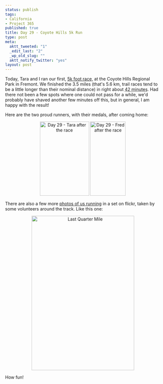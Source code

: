 ```yaml
--- 
status: publish
tags: 
- California
- Project 365
published: true
title: Day 29 - Coyote Hills 5k Run
type: post
meta: 
  aktt_tweeted: "1"
  _edit_last: "2"
  _wp_old_slug: ""
  aktt_notify_twitter: "yes"
layout: post
---
```

Today, Tara and I ran our first, <a href="http://brazenracing.com/coyotehills.html">5k foot race,</a> at the Coyote Hills Regional Park in Fremont. We finished the 3.5 miles (that's 5.6 km, trail races tend to be a little longer than their nominal distance) in right about <abbr title="42:21, no. 262 and 263 out of 451">42 minutes</abbr>. Had there not been a few spots where one could not pass for a while, we'd probably have shaved another few minutes off this, but in general, I am happy with the result!

Here are the two proud runners, with their medals, after coming home:

<div style="text-align: center"><a href="http://www.flickr.com/photos/freeed/5398581725/" title="Day 29 - Tara after the race by Fred​, on Flickr"><img src="http://farm6.static.flickr.com/5059/5398581725_54d5e65198_m.jpg" width="160" height="240" alt="Day 29 - Tara after the race" /></a> <a href="http://www.flickr.com/photos/freeed/5399184136/" title="Day 29 - Fred after the race by Fred​, on Flickr"><img src="http://farm6.static.flickr.com/5091/5399184136_ae55faecc6_m.jpg" width="115" height="240" alt="Day 29 - Fred after the race" /></a></div>

There are also a few more <a href="http://www.flickr.com/photos/freeed/sets/72157625934614096/">photos of us running</a> in a set on flickr, taken by some volunteers around the track. Like this one:

<div style="text-align: center"><a href="http://www.flickr.com/photos/freeed/5399235325/" title="Last Quarter Mile by Fred​, on Flickr"><img src="http://farm6.static.flickr.com/5218/5399235325_1ce8f4bc1a.jpg" width="333" height="500" alt="Last Quarter Mile" /></a></div>

How fun!
